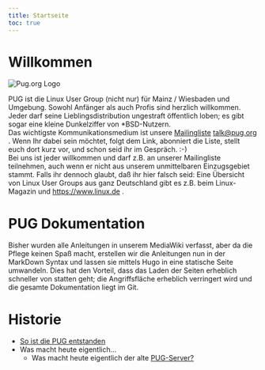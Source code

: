 ```yaml
---
title: Startseite
toc: true
---
```

# Willkommen
 ![Pug.org Logo](/doc/uploads/Puglogo-400.png?height=300px)

PUG ist die Linux User Group (nicht nur) für Mainz / Wiesbaden und Umgebung.
Sowohl Anfänger als auch Profis sind herzlich willkommen. Jeder darf seine Lieblingsdistribution ungestraft öffentlich loben; es gibt sogar eine kleine Dunkelziffer von *BSD-Nutzern.\
Das wichtigste Kommunikationsmedium ist unsere [Mailingliste](mailingliste) talk@pug.org . Wenn Ihr dabei sein möchtet, folgt dem Link, abonniert die Liste, stellt euch dort kurz vor, und schon seid ihr im Gespräch. :-)\
Bei uns ist jeder willkommen und darf z.B. an unserer Mailingliste teilnehmen, auch wenn er nicht aus unserem unmittelbaren Einzugsgebiet stammt. Falls ihr dennoch glaubt, daß ihr hier falsch seid: Eine Übersicht von Linux User Groups aus ganz Deutschland gibt es z.B. beim Linux-Magazin und https://www.linux.de . 

# PUG Dokumentation

Bisher wurden alle Anleitungen in unserem MediaWiki verfasst, aber da die Pflege keinen Spaß macht, erstellen wir die Anleitungen nun in der MarkDown Syntax und lassen sie mittels Hugo in eine statische Seite umwandeln. Dies hat den Vorteil, dass das Laden der Seiten erheblich schneller von statten geht; die Angriffsfläche erheblich verringert wird und die gesamte Dokumentation liegt im Git. 

# Historie

* [So ist die PUG entstanden](die_pug/geschichte)
* Was macht heute eigentlich...
  * Was macht heute eigentlich der alte [PUG-Server?](die_pug/geschichte/pug_server)
